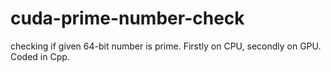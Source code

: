 # cuda-prime-number-check
checking if given 64-bit number is prime. 
Firstly on CPU, secondly on GPU.
Coded in Cpp.

